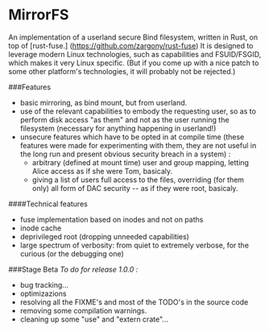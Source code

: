 # MirrorFS
An implementation of a userland secure Bind filesystem, written in Rust, on top of [rust-fuse.] (https://github.com/zargony/rust-fuse)
It is designed to leverage modern Linux technologies, such as capabilities and FSUID/FSGID, which makes it very Linux specific. (But if you come up with a nice patch to some other platform's technologies, it will probably not be rejected.)  

###Features
* basic mirroring, as bind mount, but from userland.
* use of the relevant capabilities to embody the requesting user, so as to perform disk access "as them" and not as the user running the filesystem (necessary for anything happening in userland!)
* unsecure features which have to be opted in at compile time (these features were made for experimenting with them, they are not useful in the long run and present obvious security breach in a system) :
  - arbitrary (defined at mount time) user and group mapping, letting Alice access as if she were Tom, basicaly.
  - giving a list of users full access to the files, overriding (for them only) all form of DAC security -- as if they were root, basicaly.  

####Technical features
- fuse implementation based on inodes and not on paths
- inode cache
- deprivileged root (dropping unneeded capabilities)
- large spectrum of verbosity: from quiet to extremely verbose, for the curious (or the debugging one)

###Stage Beta
*To do for release 1.0.0 :*  
- bug tracking...  
- optimizazions  
- resolving all the FIXME's and most of the TODO's in the source code  
- removing some compilation warnings.  
- cleaning up some "use" and "extern crate"...
